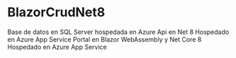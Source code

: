 # BlazorCrudNet8

Base de datos en SQL Server hospedada en Azure
Api en Net 8 Hospedado en Azure App Service
Portal en Blazor WebAssembly y Net Core 8 Hospedado en Azure App Service
